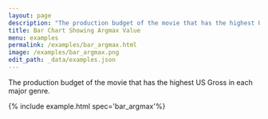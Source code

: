 ```yaml
---
layout: page
description: "The production budget of the movie that has the highest US Gross in each major genre."
title: Bar Chart Showing Argmax Value
menu: examples
permalink: /examples/bar_argmax.html
image: /examples/bar_argmax.png
edit_path: _data/examples.json
---
```


The production budget of the movie that has the highest US Gross in each major genre.

{% include example.html spec='bar_argmax'%}
